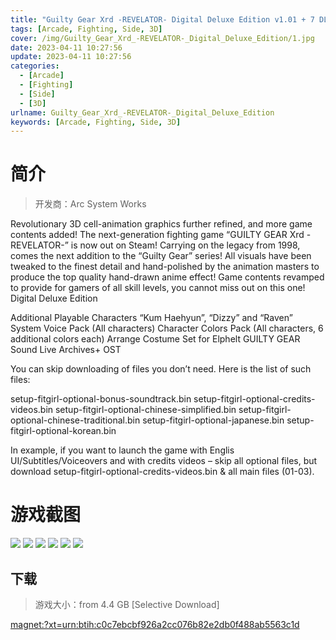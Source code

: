 ```yaml
---
title: "Guilty Gear Xrd -REVELATOR- Digital Deluxe Edition v1.01 + 7 DLC"
tags: [Arcade, Fighting, Side, 3D]
cover: /img/Guilty_Gear_Xrd_-REVELATOR-_Digital_Deluxe_Edition/1.jpg
date: 2023-04-11 10:27:56
update: 2023-04-11 10:27:56
categories: 
  - [Arcade]
  - [Fighting]
  - [Side]
  - [3D]
urlname: Guilty_Gear_Xrd_-REVELATOR-_Digital_Deluxe_Edition
keywords: [Arcade, Fighting, Side, 3D]
---
```

# 简介

> 开发商：Arc System Works

Revolutionary 3D cell-animation graphics further refined, and more game contents added! The next-generation fighting game “GUILTY GEAR Xrd -REVELATOR-” is now out on Steam!
Carrying on the legacy from 1998, comes the next addition to the “Guilty Gear” series! All visuals have been tweaked to the finest detail and hand-polished by the animation masters to produce the top quality hand-drawn anime effect! Game contents revamped to provide for gamers of all skill levels, you cannot miss out on this one!
Digital Deluxe Edition

Additional Playable Characters “Kum Haehyun”, “Dizzy” and “Raven”
System Voice Pack (All characters)
Character Colors Pack (All characters, 6 additional colors each)
Arrange Costume Set for Elphelt
GUILTY GEAR Sound Live Archives+ OST


You can skip downloading of files you don’t need. Here is the list of such files:

setup-fitgirl-optional-bonus-soundtrack.bin
setup-fitgirl-optional-credits-videos.bin
setup-fitgirl-optional-chinese-simplified.bin
setup-fitgirl-optional-chinese-traditional.bin
setup-fitgirl-optional-japanese.bin
setup-fitgirl-optional-korean.bin

In example,  if you want to launch the game with Englis UI/Subtitles/Voiceovers and with credits videos – skip all optional files, but download setup-fitgirl-optional-credits-videos.bin & all main files (01-03).

# 游戏截图

![](/img/Guilty_Gear_Xrd_-REVELATOR-_Digital_Deluxe_Edition/2.jpg)
![](/img/Guilty_Gear_Xrd_-REVELATOR-_Digital_Deluxe_Edition/3.jpg)
![](/img/Guilty_Gear_Xrd_-REVELATOR-_Digital_Deluxe_Edition/4.jpg)
![](/img/Guilty_Gear_Xrd_-REVELATOR-_Digital_Deluxe_Edition/5.jpg)
![](/img/Guilty_Gear_Xrd_-REVELATOR-_Digital_Deluxe_Edition/6.jpg)
![](/img/Guilty_Gear_Xrd_-REVELATOR-_Digital_Deluxe_Edition/7.jpg)


## 下载

> 游戏大小：from 4.4 GB [Selective Download]

[magnet:?xt=urn:btih:c0c7ebcbf926a2cc076b82e2db0f488ab5563c1d](magnet:?xt=urn:btih:c0c7ebcbf926a2cc076b82e2db0f488ab5563c1d)